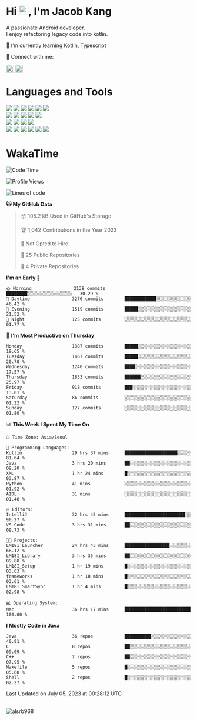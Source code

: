 # Hi <img src="https://media.giphy.com/media/hvRJCLFzcasrR4ia7z/giphy.gif" width="25px">, I'm Jacob Kang
A passionate Android developer.
</br>
I enjoy refactoring legacy code into kotlin.

🌱 I’m currently learning Kotlin, Typescript

🤝 Connect with me:

<a href="https://www.linkedin.com/in/minkyu-kang-b7477b1b2/"><img align="left" src="https://raw.githubusercontent.com/yushi1007/yushi1007/main/images/linkedin.svg" alt="Minkyu Kang | LinkedIn" width="21px"/></a>
<a href="https://www.instagram.com/_jacob_kang/"><img align="left" src="https://raw.githubusercontent.com/yushi1007/yushi1007/main/images/instagram.svg" alt="Jacob Kang | Instagram" width="21px"/></a>

</br>

# Languages and Tools

<div align="left">
<img src="https://img.shields.io/badge/java-007396?logo=java&logoColor=white"/>
<img src="https://img.shields.io/badge/kotlin-7F52FF?logo=kotlin&logoColor=white"/>
<img src="https://img.shields.io/badge/python-3776AB?logo=python&logoColor=white"/>
<img src="https://img.shields.io/badge/bash shell-4EAA25?logo=gnubash&logoColor=white"/>
<img src="https://img.shields.io/badge/c-A8B9CC?logo=c&logoColor=white"/>
<img src="https://img.shields.io/badge/c++-00599C?logo=c%2b%2b&logoColor=white"/>
</div>
<div align="left">
<img src="https://img.shields.io/badge/git-F05032?logo=git&logoColor=white"/>
<img src="https://img.shields.io/badge/github-181717?logo=github&logoColor=white"/>
<img src="https://img.shields.io/badge/mysql-4479A1?logo=mysql&logoColor=white"/>
<img src="https://img.shields.io/badge/sqlite-003B57?logo=sqlite&logoColor=white"/>
<img src="https://img.shields.io/badge/amazon AWS-232F3E?logo=amazonaws&logoColor=white"/>
</div>
<div align="left">
<img src="https://img.shields.io/badge/android-3DDC84?logo=android&logoColor=white"/>
<img src="https://img.shields.io/badge/linux-FCC624?logo=linux&logoColor=white"/>
<img src="https://img.shields.io/badge/flask-000000?logo=flask&logoColor=white"/>
<img src="https://img.shields.io/badge/arduino-00979D?logo=arduino&logoColor=white"/>
</div>
<div align="left">
<img src="https://img.shields.io/badge/slack-4A154B?logo=slack&logoColor=white"/>
<img src="https://img.shields.io/badge/notion-000000?logo=notion&logoColor=white"/>
<img src="https://img.shields.io/badge/jira-0052CC?logo=jira&logoColor=white"/>
<img src="https://img.shields.io/badge/postman-FF6C37?logo=postman&logoColor=white"/>
<img src="https://img.shields.io/badge/intellij-000000?logo=intellijidea&logoColor=white"/>
<img src="https://img.shields.io/badge/pycharm-000000?logo=pycharm&logoColor=white"/>
</div>

# WakaTime

<!--START_SECTION:waka-->
![Code Time](http://img.shields.io/badge/Code%20Time-2%2C698%20hrs%2010%20mins-blue)

![Profile Views](http://img.shields.io/badge/Profile%20Views-0-blue)

![Lines of code](https://img.shields.io/badge/From%20Hello%20World%20I%27ve%20Written-4.7%20million%20lines%20of%20code-blue)

**🐱 My GitHub Data** 

> 📦 105.2 kB Used in GitHub's Storage 
 > 
> 🏆 1,042 Contributions in the Year 2023
 > 
> 🚫 Not Opted to Hire
 > 
> 📜 25 Public Repositories 
 > 
> 🔑 4 Private Repositories 
 > 
**I'm an Early 🐤** 

```text
🌞 Morning                2138 commits        ████████░░░░░░░░░░░░░░░░░   30.29 % 
🌆 Daytime                3276 commits        ████████████░░░░░░░░░░░░░   46.42 % 
🌃 Evening                1519 commits        █████░░░░░░░░░░░░░░░░░░░░   21.52 % 
🌙 Night                  125 commits         ░░░░░░░░░░░░░░░░░░░░░░░░░   01.77 % 
```
📅 **I'm Most Productive on Thursday** 

```text
Monday                   1387 commits        █████░░░░░░░░░░░░░░░░░░░░   19.65 % 
Tuesday                  1467 commits        █████░░░░░░░░░░░░░░░░░░░░   20.78 % 
Wednesday                1240 commits        ████░░░░░░░░░░░░░░░░░░░░░   17.57 % 
Thursday                 1833 commits        ██████░░░░░░░░░░░░░░░░░░░   25.97 % 
Friday                   918 commits         ███░░░░░░░░░░░░░░░░░░░░░░   13.01 % 
Saturday                 86 commits          ░░░░░░░░░░░░░░░░░░░░░░░░░   01.22 % 
Sunday                   127 commits         ░░░░░░░░░░░░░░░░░░░░░░░░░   01.80 % 
```


📊 **This Week I Spent My Time On** 

```text
🕑︎ Time Zone: Asia/Seoul

💬 Programming Languages: 
Kotlin                   29 hrs 37 mins      ████████████████████░░░░░   81.64 % 
Java                     3 hrs 20 mins       ██░░░░░░░░░░░░░░░░░░░░░░░   09.20 % 
XML                      1 hr 24 mins        █░░░░░░░░░░░░░░░░░░░░░░░░   03.87 % 
Python                   41 mins             ░░░░░░░░░░░░░░░░░░░░░░░░░   01.92 % 
AIDL                     31 mins             ░░░░░░░░░░░░░░░░░░░░░░░░░   01.46 % 

🔥 Editors: 
IntelliJ                 32 hrs 45 mins      ███████████████████████░░   90.27 % 
VS Code                  3 hrs 31 mins       ██░░░░░░░░░░░░░░░░░░░░░░░   09.73 % 

🐱‍💻 Projects: 
LM18I_Launcher           24 hrs 43 mins      █████████████████░░░░░░░░   68.12 % 
LM18I_Library            3 hrs 35 mins       ██░░░░░░░░░░░░░░░░░░░░░░░   09.88 % 
LM18I_Setup              1 hr 19 mins        █░░░░░░░░░░░░░░░░░░░░░░░░   03.63 % 
frameworks               1 hr 18 mins        █░░░░░░░░░░░░░░░░░░░░░░░░   03.61 % 
LM18I_SmartSync          1 hr 4 mins         █░░░░░░░░░░░░░░░░░░░░░░░░   02.98 % 

💻 Operating System: 
Mac                      36 hrs 17 mins      █████████████████████████   100.00 % 
```

**I Mostly Code in Java** 

```text
Java                     36 repos            ██████████░░░░░░░░░░░░░░░   40.91 % 
C                        8 repos             ██░░░░░░░░░░░░░░░░░░░░░░░   09.09 % 
C++                      7 repos             ██░░░░░░░░░░░░░░░░░░░░░░░   07.95 % 
Makefile                 5 repos             █░░░░░░░░░░░░░░░░░░░░░░░░   05.68 % 
Shell                    2 repos             █░░░░░░░░░░░░░░░░░░░░░░░░   02.27 % 
```




 Last Updated on July 05, 2023 at 00:28:12 UTC
<!--END_SECTION:waka-->

</br>

<div align="left">
<img align="left" src="https://github-readme-stats.vercel.app/api/top-langs?username=alsrb968&show_icons=true&locale=en&layout=compact&theme=dark" alt="alsrb968" />
</div>
